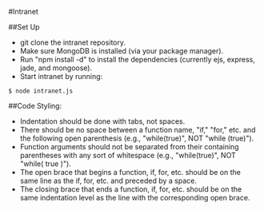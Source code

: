 #Intranet

##Set Up
  * git clone the intranet repository.
  * Make sure MongoDB is installed (via your package manager).
  * Run "npm install -d" to install the dependencies (currently ejs, express, jade, and mongoose).
  * Start intranet by running:
  
  ```
  $ node intranet.js
  ```


##Code Styling:
  * Indentation should be done with tabs, not spaces.
  * There should be no space between a function name, "if," "for," etc. and the following open parenthesis (e.g., "while(true)", NOT "while (true)").
  * Function arguments should not be separated from their containing parentheses with any sort of whitespace (e.g., "while(true)", NOT "while( true )").
  * The open brace that begins a function, if, for, etc. should be on the same line as the if, for, etc. and preceded by a space.
  * The closing brace that ends a function, if, for, etc. should be on the same indentation level as the line with the corresponding open brace.
